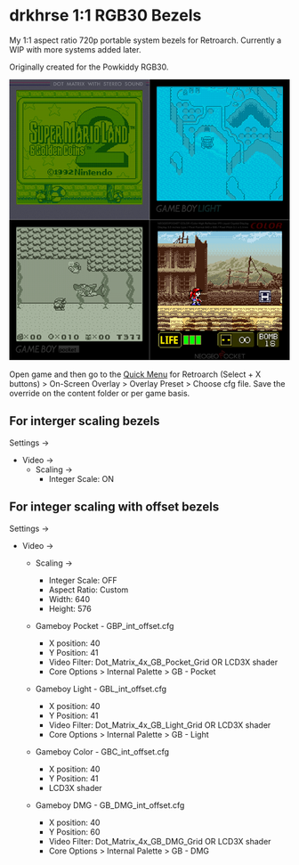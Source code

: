 # drkhrse 1:1 RGB30 Bezels
My 1:1 aspect ratio 720p portable system bezels for Retroarch. Currently a WIP with more systems added later.

Originally created for the Powkiddy RGB30.

![Screenshot](/screenshots/overview.png)

Open game and then go to the [Quick Menu](https://github.com/OnionUI/Onion/wiki/Global-Shortcuts) for Retroarch (Select + X buttons) > On-Screen Overlay > Overlay Preset > Choose cfg file. Save the override on the content folder or per game basis.

## For interger scaling bezels
Settings ->
- Video ->
  - Scaling ->
    - Integer Scale: ON

## For integer scaling with offset bezels
Settings ->
- Video ->
  - Scaling ->
    - Integer Scale: OFF
    - Aspect Ratio: Custom
    - Width: 640
    - Height: 576

  - Gameboy Pocket - GBP_int_offset.cfg
    - X position: 40 
    - Y Position: 41	
    - Video Filter: Dot_Matrix_4x_GB_Pocket_Grid OR LCD3X shader
    - Core Options > Internal Palette > GB - Pocket
		
  - Gameboy Light - GBL_int_offset.cfg
    - X position: 40
    - Y Position: 41
    - Video Filter: Dot_Matrix_4x_GB_Light_Grid OR LCD3X shader
    - Core Options > Internal Palette > GB - Light

  - Gameboy Color - GBC_int_offset.cfg
    - X position: 40
    - Y Position: 41
    - LCD3X shader
  
  - Gameboy DMG - GB_DMG_int_offset.cfg
    - X position: 40
    - Y Position: 60
    - Video Filter: Dot_Matrix_4x_GB_DMG_Grid OR LCD3X shader
    - Core Options > Internal Palette > GB - DMG
